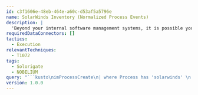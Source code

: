 ```yaml
---
id: c3f1606e-48eb-464e-a60c-d53af5a5796e
name: SolarWinds Inventory (Normalized Process Events)
description: |
  'Beyond your internal software management systems, it is possible you may not have visibility into your entire footprint of SolarWinds installations.  This is intended to help use process exection information to discovery any systems that have SolarWinds processes'
requiredDataConnectors: []
tactics:
  - Execution
relevantTechniques:
  - T1072
tags:
  - Solorigate
  - NOBELIUM
query: "```kusto\nimProcessCreate\n| where Process has 'solarwinds' \n| extend MachineName = DvcHostname , Process = TargetProcessName\n| summarize StartTime = min(TimeGenerated), EndTime = max(TimeGenerated), MachineCount = dcount(Dvc), AccountCount = dcount(User), MachineNames = make_set(Dvc, 200),\nAccounts = make_set(User, 200) by Process, EventVendor, EventProduct\n```"
version: 1.0.0
---
```



